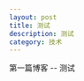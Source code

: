 ```yaml
---
layout: post
title: 测试
description: 测试
category: 技术
---
```


第一篇博客 -- 测试

[teamtoy]:  http://tt2net.sinaapp.com/  "teamtoy"